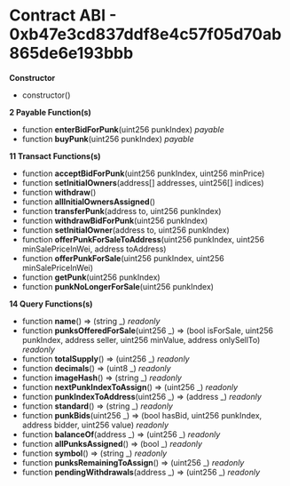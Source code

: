 # Contract ABI - 0xb47e3cd837ddf8e4c57f05d70ab865de6e193bbb




**Constructor**

- constructor()

**2 Payable Function(s)**

- function **enterBidForPunk**(uint256 punkIndex) _payable_
- function **buyPunk**(uint256 punkIndex) _payable_

**11 Transact Functions(s)**

- function **acceptBidForPunk**(uint256 punkIndex, uint256 minPrice)
- function **setInitialOwners**(address[] addresses, uint256[] indices)
- function **withdraw**()
- function **allInitialOwnersAssigned**()
- function **transferPunk**(address to, uint256 punkIndex)
- function **withdrawBidForPunk**(uint256 punkIndex)
- function **setInitialOwner**(address to, uint256 punkIndex)
- function **offerPunkForSaleToAddress**(uint256 punkIndex, uint256 minSalePriceInWei, address toAddress)
- function **offerPunkForSale**(uint256 punkIndex, uint256 minSalePriceInWei)
- function **getPunk**(uint256 punkIndex)
- function **punkNoLongerForSale**(uint256 punkIndex)

**14 Query Functions(s)**

- function **name**() ⇒ (string _) _readonly_
- function **punksOfferedForSale**(uint256 _) ⇒ (bool isForSale, uint256 punkIndex, address seller, uint256 minValue, address onlySellTo) _readonly_
- function **totalSupply**() ⇒ (uint256 _) _readonly_
- function **decimals**() ⇒ (uint8 _) _readonly_
- function **imageHash**() ⇒ (string _) _readonly_
- function **nextPunkIndexToAssign**() ⇒ (uint256 _) _readonly_
- function **punkIndexToAddress**(uint256 _) ⇒ (address _) _readonly_
- function **standard**() ⇒ (string _) _readonly_
- function **punkBids**(uint256 _) ⇒ (bool hasBid, uint256 punkIndex, address bidder, uint256 value) _readonly_
- function **balanceOf**(address _) ⇒ (uint256 _) _readonly_
- function **allPunksAssigned**() ⇒ (bool _) _readonly_
- function **symbol**() ⇒ (string _) _readonly_
- function **punksRemainingToAssign**() ⇒ (uint256 _) _readonly_
- function **pendingWithdrawals**(address _) ⇒ (uint256 _) _readonly_
